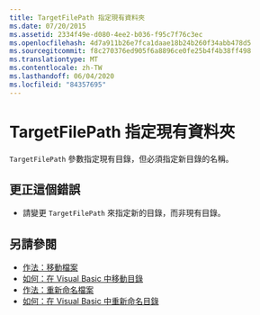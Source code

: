 ```yaml
---
title: TargetFilePath 指定現有資料夾
ms.date: 07/20/2015
ms.assetid: 2334f49e-d080-4ee2-b036-f95c7f76c3ec
ms.openlocfilehash: 4d7a911b26e7fca1daae18b24b260f34abb478d5
ms.sourcegitcommit: f8c270376ed905f6a8896ce0fe25b4f4b38ff498
ms.translationtype: MT
ms.contentlocale: zh-TW
ms.lasthandoff: 06/04/2020
ms.locfileid: "84357695"
---
```

# <a name="targetfilepath-specifies-an-existing-folder"></a>TargetFilePath 指定現有資料夾
`TargetFilePath` 參數指定現有目錄，但必須指定新目錄的名稱。  
  
## <a name="to-correct-this-error"></a>更正這個錯誤  
  
- 請變更 `TargetFilePath` 來指定新的目錄，而非現有目錄。  
  
## <a name="see-also"></a>另請參閱

- [作法：移動檔案](../developing-apps/programming/drives-directories-files/how-to-move-a-file.md)
- [如何：在 Visual Basic 中移動目錄](https://docs.microsoft.com/previous-versions/visualstudio/visual-studio-2010/ct88d1f1(v=vs.100))
- [作法：重新命名檔案](../developing-apps/programming/drives-directories-files/how-to-rename-a-file.md)
- [如何：在 Visual Basic 中重新命名目錄](https://docs.microsoft.com/previous-versions/visualstudio/visual-studio-2010/45we914z(v=vs.100))
